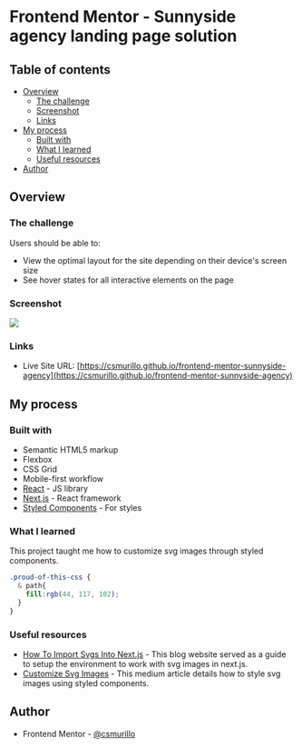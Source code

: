 # Frontend Mentor - Sunnyside agency landing page solution

## Table of contents

- [Overview](#overview)
  - [The challenge](#the-challenge)
  - [Screenshot](#screenshot)
  - [Links](#links)
- [My process](#my-process)
  - [Built with](#built-with)
  - [What I learned](#what-i-learned)
  - [Useful resources](#useful-resources)
- [Author](#author)

## Overview

### The challenge

Users should be able to:

- View the optimal layout for the site depending on their device's screen size
- See hover states for all interactive elements on the page

### Screenshot

![](./screenshot.jpg)


### Links

- Live Site URL: [https://csmurillo.github.io/frontend-mentor-sunnyside-agency](https://csmurillo.github.io/frontend-mentor-sunnyside-agency)

## My process

### Built with

- Semantic HTML5 markup
- Flexbox
- CSS Grid
- Mobile-first workflow
- [React](https://reactjs.org/) - JS library
- [Next.js](https://nextjs.org/) - React framework
- [Styled Components](https://styled-components.com/) - For styles

### What I learned

This project taught me how to customize svg images through styled components. 

```css
.proud-of-this-css {
  & path{
    fill:rgb(44, 117, 102);
  }
}
```

### Useful resources

- [How To Import Svgs Into Next.js](https://blog.bhanuteja.dev/how-to-import-svgs-into-your-nextjs-project) - This blog website served as a guide to setup the environment to work with svg images in next.js.
- [Customize Svg Images](https://vaadarsh8178.medium.com/handling-custom-svgs-in-react-using-styled-components-30d2739ff4cb) - This medium article details how to style svg images using styled components.

## Author

- Frontend Mentor - [@csmurillo](https://www.frontendmentor.io/profile/csmurillo)